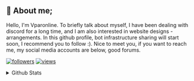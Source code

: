 <!-- <p align="center">
  <a href="https://discord.com/users/731636076074106933"><img src="https://img.icons8.com/nolan/2x/discord-logo.png"></a>
</p>

<p align="center">
  <a href="https://wwww.instagram.com/elchavo.py"> <img src="https://image.flaticon.com/icons/png/512/174/174855.png" width="100" weight="100px"></a>
</p> -->
## 💬 **About me;**

   Hello, I'm Vparonline. To briefly talk about myself, I have been dealing with discord for a long time, and I am also interested in website designs - arrangements. In this github profile, bot infrastructure sharing will start soon, I recommend you to follow :). Nice to meet you, if you want to reach me, my social media accounts are below, good forums.

<a href="https://github.com/Vparonline">
    <img alt="followers" title="Github'dan Takip Et" src="https://img.shields.io/github/followers/Vparonline?color=236ad3&labelColor=1155ba&style=for-the-badge&logo=github&label=follower"/></a>  <a href="https://github.com/Vparonline"><img alt="views" title="Github views" src="https://komarev.com/ghpvc/?username=Vparonline&label=Profile%20views&color=00ffaa&style=for-the-badge"/></a>
</p>




<details>
  <summary> Github Stats </summary>
  <img src="https://github-readme-stats.vercel.app/api?username=Vparonline&theme=radical">
</details>
